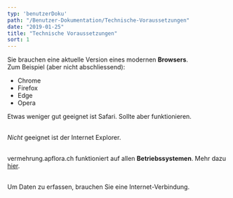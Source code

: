 ```yaml
---
typ: 'benutzerDoku'
path: "/Benutzer-Dokumentation/Technische-Voraussetzungen"
date: "2019-01-25"
title: "Technische Voraussetzungen"
sort: 1
---
```


Sie brauchen eine aktuelle Version eines modernen **Browsers**.<br/>
Zum Beispiel (aber nicht abschliessend):
- Chrome
- Firefox
- Edge
- Opera

Etwas weniger gut geeignet ist Safari. Sollte aber funktionieren.<br/><br/>

_Nicht_ geeignet ist der Internet Explorer.<br/><br/>

vermehrung.apflora.ch funktioniert auf allen **Betriebssystemen**. Mehr dazu [hier](/Technische-Dokumentation/PWA/).<br/><br/>

Um Daten zu erfassen, brauchen Sie eine Internet-Verbindung.
